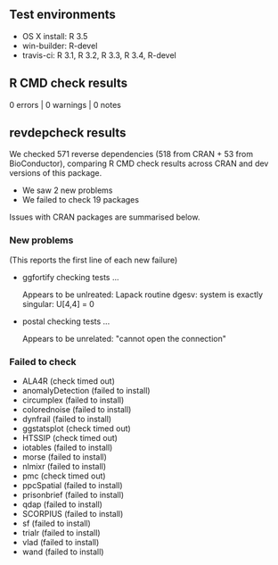## Test environments

* OS X install: R 3.5
* win-builder: R-devel
* travis-ci: R 3.1, R 3.2, R 3.3, R 3.4, R-devel

## R CMD check results

0 errors | 0 warnings | 0 notes

## revdepcheck results

We checked 571 reverse dependencies (518 from CRAN + 53 from BioConductor), comparing R CMD check results across CRAN and dev versions of this package.

 * We saw 2 new problems
 * We failed to check 19 packages

Issues with CRAN packages are summarised below.

### New problems
(This reports the first line of each new failure)

* ggfortify
  checking tests ...
  
  Appears to be unlreated: Lapack routine dgesv: system is exactly singular: U[4,4] = 0

* postal
  checking tests ...
  
  Appears to be unrelated: "cannot open the connection"

### Failed to check

* ALA4R            (check timed out)
* anomalyDetection (failed to install)
* circumplex       (failed to install)
* colorednoise     (failed to install)
* dynfrail         (failed to install)
* ggstatsplot      (check timed out)
* HTSSIP           (check timed out)
* iotables         (failed to install)
* morse            (failed to install)
* nlmixr           (failed to install)
* pmc              (check timed out)
* ppcSpatial       (failed to install)
* prisonbrief      (failed to install)
* qdap             (failed to install)
* SCORPIUS         (failed to install)
* sf               (failed to install)
* trialr           (failed to install)
* vlad             (failed to install)
* wand             (failed to install)
